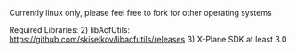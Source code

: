 Currently linux only, please feel free to fork for other operating systems

Required Libraries:
2) libAcfUtils: https://github.com/skiselkov/libacfutils/releases
3) X-Plane SDK at least 3.0

